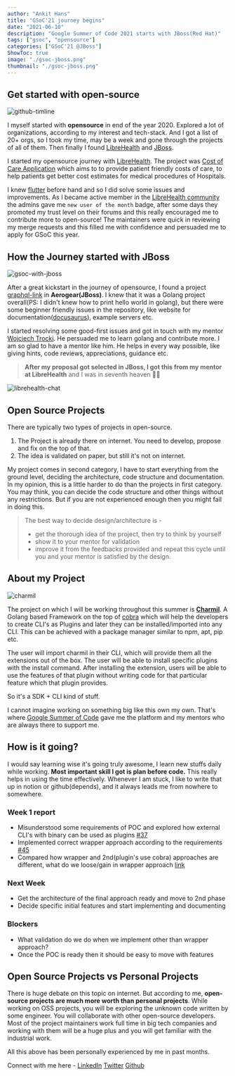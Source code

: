 ```yaml
---
author: "Ankit Hans"
title: "GSoC'21 journey begins"
date: "2021-06-10"
description: "Google Summer of Code 2021 starts with JBoss(Red Hat)"
tags: ["gsoc", "opensource"]
categories: ["GSoC'21 @JBoss"]
ShowToc: true
image: "./gsoc-jboss.png" 
thumbnail: "./gsoc-jboss.png" 
---
```


## Get started with open-source
![github-timline](https://cdn.discordapp.com/attachments/852928325197234256/852932535117545482/unknown.png)

I myself started with **opensource** in end of the year 2020. Explored a lot of organizations, according to my interest and tech-stack. And I got a list of 20+ orgs, so I took my time, may be a week and gone through the projects of all of them. Then finally I found [LibreHealth](https://librehealth.io/) and [JBoss](https://www.jboss.org/). 

I started my opensource journey with [LibreHealth](https://librehealth.io/). The project was [Cost of Care Application](https://gitlab.com/librehealth/toolkit/cost-of-care/lh-toolkit-cost-of-care-app) which aims to to provide patient friendly costs of care, to help patients get better cost estimates for medical procedures of Hospitals.

I knew [flutter](https://flutter.dev/) before hand and so I did solve some issues and improvements. As I became active member in the [LibreHealth community](https://forums.librehealth.io/) the admins gave me `new user of the month` badge, after some days they promoted my trust level on their forums and this really encouraged me to contribute more to open-source! The maintainers were quick in reviewing my merge requests and this filled me with confidence and persuaded me to apply for GSoC this year.

## How the Journey started with JBoss
![gsoc-with-jboss](https://cdn.discordapp.com/attachments/813051031645847597/852977521049206795/Group_2.png)

After a great kickstart in the journey of opensource, I found a project [graphql-link](https://github.com/aerogear/graphql-link) in **Aerogear(JBoss)**. I knew that it was a Golang project overall(PS: I didn't knew how to print hello world in golang), but there were some beginner friendly issues in the repository, like website for documentation([docusaurus](https://docusaurus.io/)), example servers etc.

I started resolving some good-first issues and got in touch with my mentor [Wojciech Trocki](https://github.com/wtrocki). He persuaded me to learn golang and contribute more. I am so glad to have a mentor like him. He helps in every way possible, like giving hints, code reviews, appreciations, guidance etc.

> **After my proposal got selected in JBoss, I got this from my mentor at LibreHealth** and I was in seventh heaven 🤩🤩

![librehealth-chat](https://cdn.discordapp.com/attachments/852928325197234256/852928676826710066/unknown.png)

## Open Source Projects
There are typically two types of projects in open-source.
1. The Project is already there on internet. You need to develop, propose and fix on the top of that.
2. The idea is validated on paper, but still it's not on internet.

My project comes in second category, I have to start everything from the ground level, deciding the architecture, code structure and documentation. In my opinion, this is a little harder to do than the projects in first category. 
You may think, you can decide the code structure and other things without any restrictions. But if you are not experienced enough then you might fail in doing this. 

> The best way to decide design/architecture is -
> - get the thorough idea of the project, then try to think by yourself
> - show it to your mentor for validation
> - improve it from the feedbacks provided and repeat this cycle until you and your mentor is satisfied by the design.

## About my Project
![charmil](https://cdn.discordapp.com/attachments/852928325197234256/852951299501850634/unknown.png)

The project on which I will be working throughout this summer is **[Charmil](https://github.com/aerogear/charmil/)**. A Golang based Framework on the top of [cobra](https://cobra.dev/) which will help the developers to create CLI's as Plugins and later they can be installed/imported into any CLI. This can be achieved with a package manager similar to npm, apt, pip etc. 

The user will import charmil in their CLI, which will provide them all the extensions out of the box. The user will be able to install specific plugins with the install command. After installing the extension, users will be able to use the features of that plugin without writing code for that particular feature which that plugin provides.

So it's a SDK + CLI kind of stuff.

I cannot imagine working on something big like this own my own. That's where [Google Summer of Code](https://summerofcode.withgoogle.com/) gave me the platform and my mentors who are always there to support me.

## How is it going?
I would say learning wise it's going truly awesome, I learn new stuffs daily while working. **Most important skill I got is plan before code.** This really helps in using the time effectively. Whenever I am stuck, I like to write that up in notion or github(depends), and it always leads me from nowhere to somewhere.

### Week 1 report
- Misunderstood some requirements of POC and explored how external CLI's with binary can be used as plugins [#37](https://github.com/aerogear/charmil/pull/37)
- Implemented correct wrapper approach according to the requirements [#45](https://github.com/aerogear/charmil/pull/45)
- Compared how wrapper and 2nd(plugin's use cobra) approaches are different, what do we loose/gain in wrapper approach [link](https://github.com/aerogear/charmil/discussions/43#discussioncomment-851017)

### Next Week
- Get the architecture of the final approach ready and move to 2nd phase
- Decide specific initial features and start implementing and documenting

### Blockers
- What validation do we do when we implement other than wrapper approach?
- Once the POC is ready then it should be easy to move with features

## Open Source Projects vs Personal Projects
There is huge debate on this topic on internet. But according to me, **open-source projects are much more worth than personal projects**. While working on OSS projects, you will be exploring the unknown code written by some engineer. You will collaborate with other open-source developers. Most of the project maintainers work full time in big tech companies and working with them will be a huge plus and you will get familiar with the industrial work.

All this above has been personally experienced by me in past months.

Connect with me here - [LinkedIn](https://www.linkedin.com/in/ankithans/) [Twitter](https://twitter.com/AnkitHans15) [Github](https://github.com/ankithans)